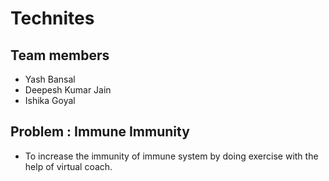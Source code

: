 # Technites

## Team members
- Yash Bansal
- Deepesh Kumar Jain
- Ishika Goyal

## Problem : Immune Immunity
- To increase the immunity of immune system by doing exercise with the help of virtual coach.

